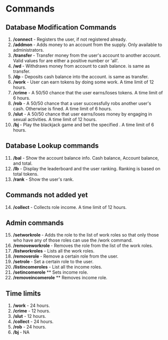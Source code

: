 # Commands

## Database Modification Commands

1. **/connect** - Registers the user, if not registered already.
2. **/addmon <user> <amount>** - Adds money to an account from the supply. Only available to administrators.
3. **/transfer <user> <amount>** - Transfer money from the user's account to another account. Valid values for <amount> are either a positive number or 'all'.
4. **/wd <amount>** - Withdraws money from account to cash balance. <amount> is same as transfer.
5. **/dp <amount>** - Deposits cash balance into the account. <amount> is same as transfer.
6. **/work** - User can earn tokens by doing some work. A time limit of 12 hours.
7. **/crime** - A 50/50 chance that the user earns/loses tokens. A time limit of 6 hours.
8. **/rob** - A 50/50 chance that a user successfully robs another user's cash. Otherwise is fined. A time limit of 6 hours.
9. **/slut** - A 50/50 chance that user earns/loses money by engaging in sexual activities. A time limit of 12 hours.
10. **/bj <amount>** - Play the blackjack game and bet the specified <amount>. A time limit of 6 hours.

## Database Lookup commands

11. **/bal** - Show the account balance info. Cash balance, Account balance, and total.
11. **/lb** - Display the leaderboard and the user ranking. Ranking is based on total tokens.
12. **/rank** - Show the user's rank.

## Commands not added yet

14. **/collect** - Collects role income. A time limit of 12 hours.

## Admin commands

15. **/setworkrole <role> <amount>** - Adds the role to the list of work roles so that only those who have any of those roles can use the /work command.
16. **/removeworkrole <role>** - Removes the role from the list of the work roles.
17. **/listworkroles** - Lists all the work roles.
18. **/removerole <role> <user>** - Remove a certain role from the user.
19. **/setrole <role> <user>** - Set a certain role to the user.
20. **/listincomeroles** - List all the income roles.
21. **/setincomerole** <role> <amount>** Sets income role.
22. **/removeincomerole** <role>** Removes income role.

## Time limits

1. **/work** - 24 hours.
2. **/crime** - 12 hours.
3. **/slut** - 12 hours.
4. **/collect** - 24 hours.
5. **/rob** - 24 hours.
6. **/bj <amount>** - NA